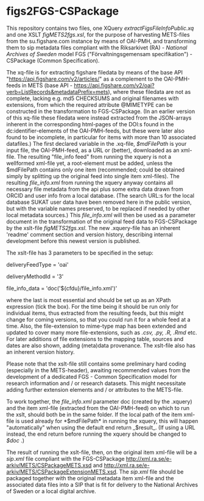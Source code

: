 # figs2FGS-CSPackage
This repository contains two files, one XQuery *extractFigsFileInfoPublic.xq* and one XSLT *figMETS2fgs.xsl*, for the purpose of harvesting METS-files from the su.figshare.com instance by means of OAI-PMH, and transforming them to sip metadata files compliant with the Riksarkivet (RA) - *National Archives of Sweden* model FGS ("Förvaltningsgemensam specifikation") - CSPackage (Common Specification). 

The xq-file is for extracting figshare filedata by means of the base API "https://api.figshare.com/v2/articles/" as a complement to the OAI-PMH-feeds in METS (base API - https://api.figshare.com/v2/oai?verb=ListRecords&metadataPrefix=mets), where these filedata are not as complete, lacking e.g. md5 CHECKSUMS and original filenames with extensions, from which the required attribute @MIMETYPE can be constructed in the transformation to FGS-CSPackage. (In an earlier version of this xq-file these filedata were instead extracted from the JSON-arrays inherent in the corresponding html-pages of the DOI:s found in the dc:identifier-elements of the OAI-PMH-feeds, but these were later also found to be incomplete, in particular for items with more than 10 associated datafiles.) The first declared variable in the .xq-file, *$mdFilePath* is your input file, the OAI-PMH-feed, as a URL or (better), downloaded as an xml-file. The resulting "file_info feed" from running the xquery is not a wellformed xml-file yet, a root-element must be added, unless the $mdFilePath contains only one item (recommended; could be obtained simply by splitting up the original feed into single item xml-files). The resulting *file_info.xml* from running the xquery anyway contains all necessary file metadata from the api plus some extra data drawn from ORCID and user info from a local database. (The search URL:s for the local database SUKAT user data have been removed here in the public version, but with the variable names preserved, to be replaced if needed by other local metadata sources.)  This *file_info.xml* will then be used as a parameter document in the transformation of the original feed data to FGS-CSPackage by the xslt-file *figMETS2fgs.xsl*. The new .xquery-file has an inherent 'readme' comment section and version history, describing internal development before this newest version is published.   

The xslt-file has 3 parameters to be specified in the setup: 

deliveryFeedType = 'oai'

deliveryMethodId = '3'

file_info_data = 'doc('${cfdu}/file_info.xml')' 

where the last is most essential and should be set up as an XPath expression (tick the box).
For the time being it should be run only for individual items, thus extracted from the resulting feeds, but this might change for coming versions, so that you could run it for a whole feed at a time.
Also, the file-extension to mime-type map has been extended and updated to cover many more file-extensions, such as *.csv, .py, .R, .Rmd*  etc. For later additions of file extensions to the mapping table, sources and dates are also shown, adding (meta)data provenance.
The xslt-file also has an inherent version history.

Please note that the xslt-file still contains some preliminary hard coding (especially in the METS-header), awaiting recommended values from the development of a dedicated FGS - Common Specification model for research information and / or research datasets. This might necessitate adding further extension elements and / or attributes to the METS-file.

To work together, the *file_info.xml* parameter doc (created by the .xquery) and the item xml-file (extracted from the OAI-PMH-feed) on which to run the xslt, should both be in the same folder. If the local path of the item xml-file is used already for *$mdFilePath* in running the xquery, this will happen "automatically" when using the default end return _$result_. (If using a URL instead, the end return before running the xquery should be changed to _$doc_ .) 

The result of running the xslt-file, then, on the original item xml-file will be a *sip.xml* file compliant with the FGS-CSPackage http://xml.ra.se/e-arkiv/METS/CSPackageMETS.xsd and http://xml.ra.se/e-arkiv/METS/CSPackageExtensionMETS.xsd. The *sip.xml* file should be packaged together with the original metadata item xml-file and the associated data files into a SIP that is fit for delivery to the National Archives of Sweden or a local digital archive.

